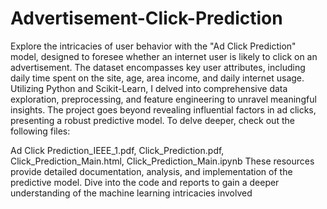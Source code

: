 # Advertisement-Click-Prediction
Explore the intricacies of user behavior with the "Ad Click Prediction" model, designed to foresee whether an internet user is likely to click on an advertisement. The dataset encompasses key user attributes, including daily time spent on the site, age, area income, and daily internet usage. Utilizing Python and Scikit-Learn, I delved into comprehensive data exploration, preprocessing, and feature engineering to unravel meaningful insights. The project goes beyond revealing influential factors in ad clicks, presenting a robust predictive model. To delve deeper, check out the following files:

Ad Click Prediction_IEEE_1.pdf,
Click_Prediction.pdf,
Click_Prediction_Main.html,
Click_Prediction_Main.ipynb
These resources provide detailed documentation, analysis, and implementation of the predictive model. Dive into the code and reports to gain a deeper understanding of the machine learning intricacies involved
